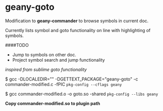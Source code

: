 geany-goto
======================

Modification to **geany-commander** to browse symbols in current doc.

Currently lists symbol and goto functionality on line with highlighting of symbols.

####TODO
 - Jump to symbols on other doc.
 - Project symbol search and jump functionality

  *inspired from sublime goto functionality*
 

$ gcc -DLOCALEDIR=\"\" -DGETTEXT_PACKAGE=\"geany-goto\" -c commander-modified.c -fPIC `pkg-config --cflags geany`

$ gcc commander-modified.o -o goto.so -shared `pkg-config --libs geany`


**Copy commander-modified.so to plugin path**
